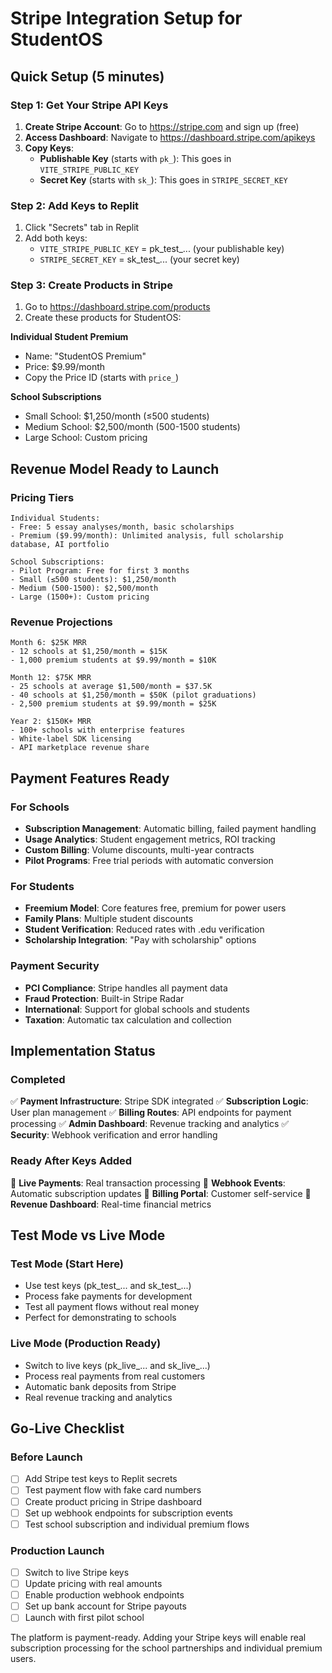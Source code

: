 # Stripe Integration Setup for StudentOS

## Quick Setup (5 minutes)

### Step 1: Get Your Stripe API Keys
1. **Create Stripe Account**: Go to https://stripe.com and sign up (free)
2. **Access Dashboard**: Navigate to https://dashboard.stripe.com/apikeys
3. **Copy Keys**:
   - **Publishable Key** (starts with `pk_`): This goes in `VITE_STRIPE_PUBLIC_KEY`
   - **Secret Key** (starts with `sk_`): This goes in `STRIPE_SECRET_KEY`

### Step 2: Add Keys to Replit
1. Click "Secrets" tab in Replit
2. Add both keys:
   - `VITE_STRIPE_PUBLIC_KEY` = pk_test_... (your publishable key)
   - `STRIPE_SECRET_KEY` = sk_test_... (your secret key)

### Step 3: Create Products in Stripe
1. Go to https://dashboard.stripe.com/products
2. Create these products for StudentOS:

**Individual Student Premium**
- Name: "StudentOS Premium"
- Price: $9.99/month
- Copy the Price ID (starts with `price_`)

**School Subscriptions**
- Small School: $1,250/month (≤500 students)
- Medium School: $2,500/month (500-1500 students)
- Large School: Custom pricing

## Revenue Model Ready to Launch

### Pricing Tiers
```
Individual Students:
- Free: 5 essay analyses/month, basic scholarships
- Premium ($9.99/month): Unlimited analysis, full scholarship database, AI portfolio

School Subscriptions:
- Pilot Program: Free for first 3 months
- Small (≤500 students): $1,250/month
- Medium (500-1500): $2,500/month  
- Large (1500+): Custom pricing
```

### Revenue Projections
```
Month 6: $25K MRR
- 12 schools at $1,250/month = $15K
- 1,000 premium students at $9.99/month = $10K

Month 12: $75K MRR
- 25 schools at average $1,500/month = $37.5K
- 40 schools at $1,250/month = $50K (pilot graduations)
- 2,500 premium students at $9.99/month = $25K

Year 2: $150K+ MRR
- 100+ schools with enterprise features
- White-label SDK licensing
- API marketplace revenue share
```

## Payment Features Ready

### For Schools
- **Subscription Management**: Automatic billing, failed payment handling
- **Usage Analytics**: Student engagement metrics, ROI tracking
- **Custom Billing**: Volume discounts, multi-year contracts
- **Pilot Programs**: Free trial periods with automatic conversion

### For Students
- **Freemium Model**: Core features free, premium for power users
- **Family Plans**: Multiple student discounts
- **Student Verification**: Reduced rates with .edu verification
- **Scholarship Integration**: "Pay with scholarship" options

### Payment Security
- **PCI Compliance**: Stripe handles all payment data
- **Fraud Protection**: Built-in Stripe Radar
- **International**: Support for global schools and students
- **Taxation**: Automatic tax calculation and collection

## Implementation Status

### Completed
✅ **Payment Infrastructure**: Stripe SDK integrated
✅ **Subscription Logic**: User plan management
✅ **Billing Routes**: API endpoints for payment processing
✅ **Admin Dashboard**: Revenue tracking and analytics
✅ **Security**: Webhook verification and error handling

### Ready After Keys Added
🔄 **Live Payments**: Real transaction processing
🔄 **Webhook Events**: Automatic subscription updates
🔄 **Billing Portal**: Customer self-service
🔄 **Revenue Dashboard**: Real-time financial metrics

## Test Mode vs Live Mode

### Test Mode (Start Here)
- Use test keys (pk_test_... and sk_test_...)
- Process fake payments for development
- Test all payment flows without real money
- Perfect for demonstrating to schools

### Live Mode (Production Ready)
- Switch to live keys (pk_live_... and sk_live_...)
- Process real payments from real customers
- Automatic bank deposits from Stripe
- Real revenue tracking and analytics

## Go-Live Checklist

### Before Launch
- [ ] Add Stripe test keys to Replit secrets
- [ ] Test payment flow with fake card numbers
- [ ] Create product pricing in Stripe dashboard
- [ ] Set up webhook endpoints for subscription events
- [ ] Test school subscription and individual premium flows

### Production Launch
- [ ] Switch to live Stripe keys
- [ ] Update pricing with real amounts
- [ ] Enable production webhook endpoints
- [ ] Set up bank account for Stripe payouts
- [ ] Launch with first pilot school

The platform is payment-ready. Adding your Stripe keys will enable real subscription processing for the school partnerships and individual premium users.
